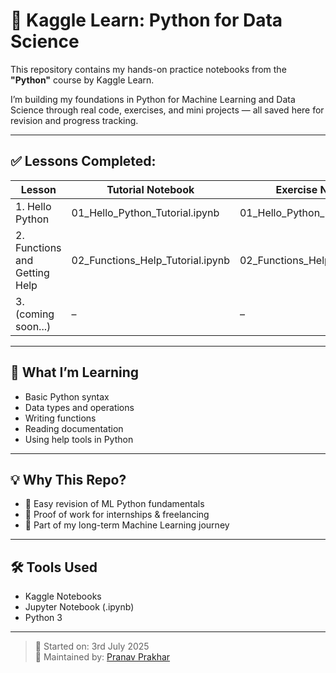 # 🧠 Kaggle Learn: Python for Data Science

This repository contains my hands-on practice notebooks from the **"Python"** course by Kaggle Learn.

I’m building my foundations in Python for Machine Learning and Data Science through real code, exercises, and mini projects — all saved here for revision and progress tracking.

---

## ✅ Lessons Completed:

| Lesson | Tutorial Notebook | Exercise Notebook |
|--------|-------------------|-------------------|
| 1. Hello Python | 01_Hello_Python_Tutorial.ipynb | 01_Hello_Python_Exercise.ipynb |
| 2. Functions and Getting Help | 02_Functions_Help_Tutorial.ipynb | 02_Functions_Help_Exercise.ipynb |
| 3. (coming soon...) | – | – |

---

## 📌 What I’m Learning

- Basic Python syntax
- Data types and operations
- Writing functions
- Reading documentation
- Using help tools in Python

---

## 💡 Why This Repo?

- 🔁 Easy revision of ML Python fundamentals
- 🧾 Proof of work for internships & freelancing
- 🧠 Part of my long-term Machine Learning journey

---

## 🛠️ Tools Used

- Kaggle Notebooks
- Jupyter Notebook (.ipynb)
- Python 3

---

> 📅 Started on: 3rd July 2025  
> 🚀 Maintained by: [Pranav Prakhar](https://www.linkedin.com/in/pranav-prakhar-80a28a334?originalSubdomain=in)